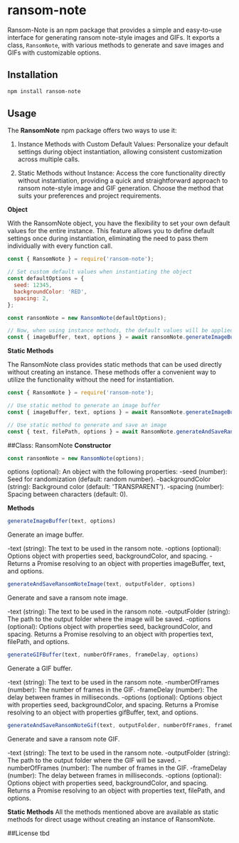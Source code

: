 # ransom-note

Ransom-Note is an npm package that provides a simple and easy-to-use interface for generating ransom note-style images and GIFs. It exports a class, `RansomNote`, with various methods to generate and save images and GIFs with customizable options.

## Installation

```sh
npm install ransom-note
```

## Usage

The **RansomNote** npm package offers two ways to use it:

1. Instance Methods with Custom Default Values: Personalize your default settings during object instantiation, allowing consistent customization across multiple calls.

2. Static Methods without Instance: Access the core functionality directly without instantiation, providing a quick and straightforward approach to ransom note-style image and GIF generation. Choose the method that suits your preferences and project requirements.

**Object**

With the RansomNote object, you have the flexibility to set your own default values for the entire instance. This feature allows you to define default settings once during instantiation, eliminating the need to pass them individually with every function call.
```javascript
const { RansomNote } = require('ransom-note');

// Set custom default values when instantiating the object
const defaultOptions = {
  seed: 12345,
  backgroundColor: 'RED',
  spacing: 2,
};

const ransomNote = new RansomNote(defaultOptions);

// Now, when using instance methods, the default values will be applied
const { imageBuffer, text, options } = await ransomNote.generateImageBuffer('Your text here');
```

**Static Methods**

The RansomNote class provides static methods that can be used directly without creating an instance. These methods offer a convenient way to utilize the functionality without the need for instantiation.

```javascript
const { RansomNote } = require('ransom-note');

// Use static method to generate an image buffer
const { imageBuffer, text, options } = await RansomNote.generateImageBuffer('Your text here');

// Use static method to generate and save an image
const { text, filePath, options } = await RansomNote.generateAndSaveRansomNoteImage('Your text here', '/path/to/output/folder');
```


##Class: RansomNote
**Constructor**

```javascript
const ransomNote = new RansomNote(options);
```

options (optional): An object with the following properties:
-seed (number): Seed for randomization (default: random number).
-backgroundColor (string): Background color (default: 'TRANSPARENT').
-spacing (number): Spacing between characters (default: 0).

**Methods**

```javascript
generateImageBuffer(text, options)
```

Generate an image buffer.

-text (string): The text to be used in the ransom note.
-options (optional): Options object with properties seed, backgroundColor, and spacing.
-Returns a Promise resolving to an object with properties imageBuffer, text, and options.

```javascript
generateAndSaveRansomNoteImage(text, outputFolder, options)
```

Generate and save a ransom note image.

-text (string): The text to be used in the ransom note.
-outputFolder (string): The path to the output folder where the image will be saved.
-options (optional): Options object with properties seed, backgroundColor, and spacing.
Returns a Promise resolving to an object with properties text, filePath, and options.

```javascript
generateGIFBuffer(text, numberOfFrames, frameDelay, options)
```

Generate a GIF buffer.

-text (string): The text to be used in the ransom note.
-numberOfFrames (number): The number of frames in the GIF.
-frameDelay (number): The delay between frames in milliseconds.
-options (optional): Options object with properties seed, backgroundColor, and spacing.
Returns a Promise resolving to an object with properties gifBuffer, text, and options.

```javascript
generateAndSaveRansomNoteGif(text, outputFolder, numberOfFrames, frameDelay, options)
```
Generate and save a ransom note GIF.

-text (string): The text to be used in the ransom note.
-outputFolder (string): The path to the output folder where the GIF will be saved.
-numberOfFrames (number): The number of frames in the GIF.
-frameDelay (number): The delay between frames in milliseconds.
-options (optional): Options object with properties seed, backgroundColor, and spacing.
Returns a Promise resolving to an object with properties text, filePath, and options.

**Static Methods**
All the methods mentioned above are available as static methods for direct usage without creating an instance of RansomNote.

##License
tbd
